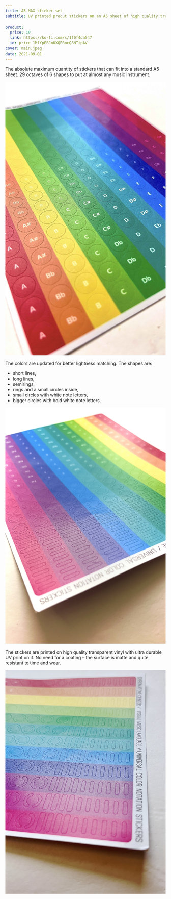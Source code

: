 ```yaml
---
title: A5 MAX sticker set
subtitle: UV printed precut stickers on an A5 sheet of high quality transparent vinyl

product:
  price: 18
  link: https://ko-fi.com/s/1f0f4da547
  id: price_1M1YpEBJnUXQERocQ8NTipAV
cover: main.jpeg
date: 2021-09-01
---
```


The absolute maximum quantity of stickers that can fit into a standard A5 sheet. 29 octaves of 6 shapes to put at almost any music instrument.

![](./angle.jpeg)

The colors are updated for better lightness matching. The shapes are:

- short lines,
- long lines,
- semirings,
- rings and a small circles inside,
- small circles with white note letters,
- bigger circles with bold white note letters.

![](./float.jpeg)

The stickers are printed on high quality transparent vinyl with ultra durable UV print on it. No need for a coating – the surface is matte and quite resistant to time and wear.

![](./float2.jpeg)
